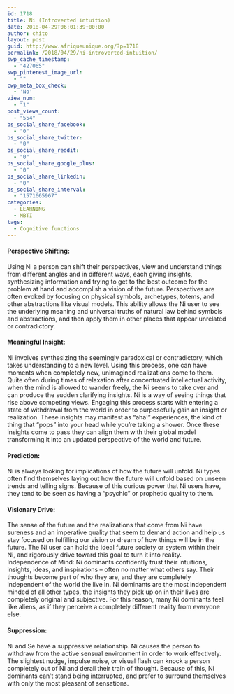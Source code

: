 ```yaml
---
id: 1718
title: Ni (Introverted intuition)
date: 2018-04-29T06:01:39+00:00
author: chito
layout: post
guid: http://www.afriqueunique.org/?p=1718
permalink: /2018/04/29/ni-introverted-intuition/
swp_cache_timestamp:
  - "427065"
swp_pinterest_image_url:
  - ""
cwp_meta_box_check:
  - 'No'
view_num:
  - "1"
post_views_count:
  - "554"
bs_social_share_facebook:
  - "0"
bs_social_share_twitter:
  - "0"
bs_social_share_reddit:
  - "0"
bs_social_share_google_plus:
  - "0"
bs_social_share_linkedin:
  - "0"
bs_social_share_interval:
  - "1571665967"
categories:
  - LEARNING
  - MBTI
tags:
  - Cognitive functions
---
```

<div class="_2cuy _3dgx" data-block="true" data-editor="3rhet" data-offset-key="f5d82-0-0">
  <h4 class="_1mf _1mj" data-offset-key="f5d82-0-0">
    <span data-offset-key="f5d82-0-0">Perspective Shifting:</span>
  </h4>
  
  <div class="_1mf _1mj" data-offset-key="f5d82-0-0">
    <span data-offset-key="f5d82-0-1"> Using Ni a person can shift their perspectives, view and understand things from different angles and in different ways, each giving insights, synthesizing information and trying to get to the best outcome for the problem at hand and accomplish a vision of the future. Perspectives are often evoked by focusing on physical symbols, archetypes, totems, and other abstractions like visual models. This ability allows the Ni user to see the underlying meaning and universal truths of natural law behind symbols and abstractions, and then apply them in other places that appear unrelated or contradictory. </span>
  </div>
</div>

<div class="_2cuy _3dgx" data-block="true" data-editor="3rhet" data-offset-key="dvg1g-0-0">
  <h4 class="_1mf _1mj" data-offset-key="dvg1g-0-0">
    <span data-offset-key="dvg1g-0-0">Meaningful Insight:</span>
  </h4>
  
  <div class="_1mf _1mj" data-offset-key="dvg1g-0-0">
    <span data-offset-key="dvg1g-0-1">Ni involves synthesizing the seemingly paradoxical or contradictory, which takes understanding to a new level. Using this process, one can have moments when completely new, unimagined realizations come to them. Quite often during times of relaxation after concentrated intellectual activity, when the mind is allowed to wander freely, the Ni seems to take over and can produce the sudden clarifying insights. Ni is a way of seeing things that rise above competing views. Engaging this process starts with entering a state of withdrawal from the world in order to purposefully gain an insight or realization. These insights may manifest as &#8220;aha!&#8221; experiences, the kind of thing that &#8220;pops&#8221; into your head while you&#8217;re taking a shower. Once these insights come to pass they can align them with their global model transforming it into an updated perspective of the world and future. </span>
  </div>
</div>

<div class="_2cuy _3dgx" data-block="true" data-editor="3rhet" data-offset-key="8a1p9-0-0">
  <h4 class="_1mf _1mj" data-offset-key="8a1p9-0-0">
    <span data-offset-key="8a1p9-0-0">Prediction:</span>
  </h4>
  
  <div class="_1mf _1mj" data-offset-key="8a1p9-0-0">
    <span data-offset-key="8a1p9-0-1"> Ni is always looking for implications of how the future will unfold. Ni types often find themselves laying out how the future will unfold based on unseen trends and telling signs. Because of this curious power that Ni users have, they tend to be seen as having a “psychic” or prophetic quality to them. </span>
  </div>
</div>

<div class="_2cuy _3dgx" data-block="true" data-editor="3rhet" data-offset-key="55tcg-0-0">
  <h4 class="_1mf _1mj" data-offset-key="55tcg-0-0">
    <span data-offset-key="55tcg-0-0">Visionary Drive:</span>
  </h4>
  
  <div class="_1mf _1mj" data-offset-key="55tcg-0-0">
    <span data-offset-key="55tcg-0-1">The sense of the future and the realizations that come from Ni have sureness and an imperative quality that seem to demand action and help us stay focused on fulfilling our vision or dream of how things will be in the future. The Ni user can hold the ideal future society or system within their Ni, and rigorously drive toward this goal to turn it into reality. </span>
  </div>
</div>

<div class="_2cuy _3dgx" data-block="true" data-editor="3rhet" data-offset-key="l2ui-0-0">
  <div class="_1mf _1mj" data-offset-key="l2ui-0-0">
    <span data-offset-key="l2ui-0-0">Independence of Mind:</span><span data-offset-key="l2ui-0-1"> Ni dominants confidently trust their intuitions, insights, ideas, and inspirations &#8211; often no matter what others say. Their thoughts become part of who they are, and they are completely independent of the world the live in. Ni dominants are the most independent minded of all other types, the insights they pick up on in their lives are completely original and subjective. For this reason, many Ni dominants feel like aliens, as if they perceive a completely different reality from everyone else. </span>
  </div>
</div>

<div class="_2cuy _3dgx" data-block="true" data-editor="3rhet" data-offset-key="ebk41-0-0">
  <h4 class="_1mf _1mj" data-offset-key="ebk41-0-0">
    <span data-offset-key="ebk41-0-0">Suppression:</span>
  </h4>
  
  <div class="_1mf _1mj" data-offset-key="ebk41-0-0">
    <span data-offset-key="ebk41-0-1"> Ni and Se have a suppressive relationship. Ni causes the person to withdraw from the active sensual environment in order to work effectively. The slightest nudge, impulse noise, or visual flash can knock a person completely out of Ni and derail their train of thought. Because of this, Ni dominants can’t stand being interrupted, and prefer to surround themselves with only the most pleasant of sensations. </span>
  </div>
</div>